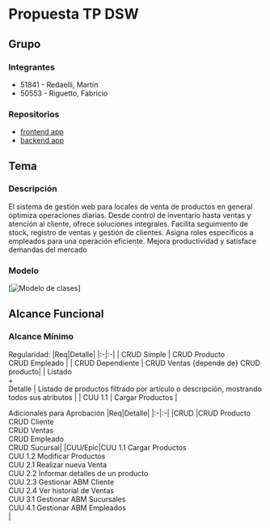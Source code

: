 # Propuesta TP DSW

## Grupo
### Integrantes
* 51841 - Redaelli, Martín
* 50553 - Riguetto, Fabricio

### Repositorios
* [frontend app](https://github.com/Fabririguetto/Frontend-dsw.git)
* [backend app](https://github.com/Fabririguetto/Backend-dsw.git)

## Tema
### Descripción
El sistema de gestión web para locales de venta de productos en general optimiza operaciones diarias. Desde control de inventario hasta ventas y atención al cliente, ofrece soluciones integrales. Facilita seguimiento de stock, registro de ventas y gestión de clientes. Asigna roles específicos a empleados para una operación eficiente. Mejora productividad y satisface demandas del mercado

### Modelo
[![Modelo de clases](https://www.mermaidchart.com/raw/141be040-305b-48e5-8d57-aeadefcfd581?theme=dark&version=v0.1&format=svg)]

## Alcance Funcional 

### Alcance Mínimo

Regularidad:
|Req|Detalle|
|:-|:-|
| CRUD Simple | CRUD Producto<br>CRUD Empleado |
| CRUD Dependiente | CRUD Ventas {depende de} CRUD producto|
| Listado<br>+<br>Detalle | Listado de productos filtrado por artículo o descripción, mostrando todos sus atributos |
| CUU 1.1 | Cargar Productos |


Adicionales para Aprobación
|Req|Detalle|
|:-|:-|
|CRUD |CRUD Producto<br>CRUD Cliente<br>CRUD Ventas<br>CRUD Empleado<br>CRUD Sucursal|
|CUU/Epic|CUU 1.1 Cargar Productos<br>CUU 1.2 Modificar Productos<br>CUU 2.1 Realizar nueva Venta<br>CUU 2.2 Informar detalles de un producto<br>CUU 2.3 Gestionar ABM Cliente<br>CUU 2.4 Ver historial de Ventas<br>CUU 3.1 Gestionar ABM Sucursales<br>CUU 4.1 Gestionar ABM Empleados<br>|
